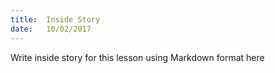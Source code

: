 ```yaml
---
title:  Inside Story
date:   10/02/2017
---
```


Write inside story for this lesson using Markdown format here